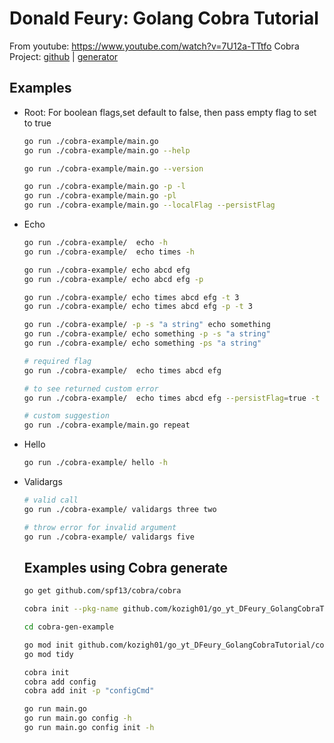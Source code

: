 # Donald Feury: Golang Cobra Tutorial

From youtube: https://www.youtube.com/watch?v=7U12a-TTtfo
Cobra Project: [github](https://github.com/spf13/cobra) | [generator](https://github.com/spf13/cobra/blob/master/cobra/README.md)

## Examples
* Root: For boolean flags,set default to false, then pass empty flag to set to true

  ```bash
  go run ./cobra-example/main.go
  go run ./cobra-example/main.go --help

  go run ./cobra-example/main.go --version

  go run ./cobra-example/main.go -p -l
  go run ./cobra-example/main.go -pl
  go run ./cobra-example/main.go --localFlag --persistFlag

  ```

* Echo

  ```bash
  go run ./cobra-example/  echo -h
  go run ./cobra-example/  echo times -h

  go run ./cobra-example/ echo abcd efg
  go run ./cobra-example/ echo abcd efg -p

  go run ./cobra-example/ echo times abcd efg -t 3
  go run ./cobra-example/ echo times abcd efg -p -t 3

  go run ./cobra-example/ -p -s "a string" echo something
  go run ./cobra-example/ echo something -p -s "a string"
  go run ./cobra-example/ echo something -ps "a string"

  # required flag
  go run ./cobra-example/  echo times abcd efg

  # to see returned custom error
  go run ./cobra-example/  echo times abcd efg --persistFlag=true -t 4

  # custom suggestion
  go run ./cobra-example/main.go repeat
  ```

* Hello

  ```bash
  go run ./cobra-example/ hello -h
  ```

* Validargs 

  ```bash
  # valid call
  go run ./cobra-example/ validargs three two

  # throw error for invalid argument
  go run ./cobra-example/ validargs five
  ```

  ## Examples using Cobra generate
  ```bash
  go get github.com/spf13/cobra/cobra

  cobra init --pkg-name github.com/kozigh01/go_yt_DFeury_GolangCobraTutorial/cobra-gen-example cobra-gen-example

  cd cobra-gen-example

  go mod init github.com/kozigh01/go_yt_DFeury_GolangCobraTutorial/cobra-gen-example
  go mod tidy

  cobra init
  cobra add config
  cobra add init -p "configCmd"

  go run main.go
  go run main.go config -h
  go run main.go config init -h
  ```